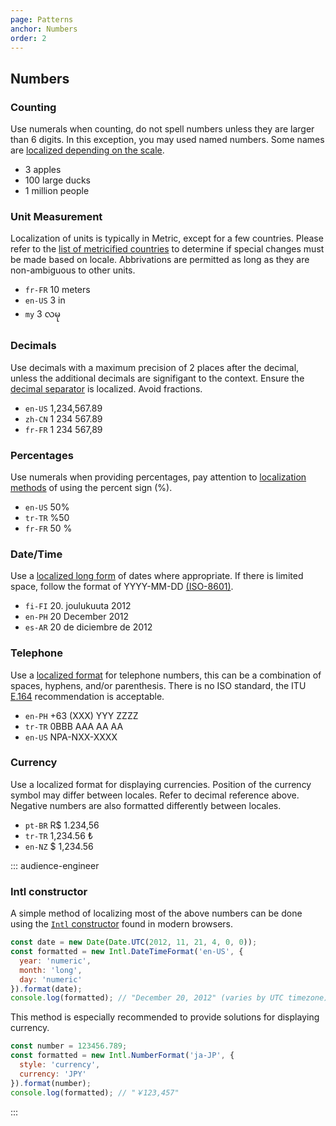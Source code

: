 ```yaml
---
page: Patterns
anchor: Numbers
order: 2
---
```


## Numbers

### Counting
Use numerals when counting, do not spell numbers unless they are larger than 6 digits. In this exception, you may used named numbers. Some names are [localized depending on the scale](https://en.wikipedia.org/wiki/Names_of_large_numbers "Names of large numbers").

- 3 apples
- 100 large ducks
- 1 million people

### Unit Measurement
Localization of units is typically in Metric, except for a few countries. Please refer to the [list of metricified countries](https://en.wikipedia.org/wiki/Metrication#Chronology_and_status_of_conversion_by_country) to determine if special changes must be made based on locale. Abbrivations are permitted as long as they are non-ambiguous to other units.

- `fr-FR` 10 meters
- `en-US` 3 in
- `my` 3 လမု

### Decimals
Use decimals with a maximum precision of 2 places after the decimal, unless the additional decimals are signifigant to the context. Ensure the [decimal separator](https://en.wikipedia.org/wiki/Decimal_separator) is localized. Avoid fractions.

- `en-US` 1,234,567.89
- `zh-CN` 1 234 567.89
- `fr-FR` 1 234 567,89

### Percentages
Use numerals when providing percentages, pay attention to [localization methods](https://en.wikipedia.org/wiki/Percent_sign) of using the percent sign (%).

- `en-US` 50%
- `tr-TR` %50
- `fr-FR` 50 %

### Date/Time
Use a [localized long form](https://en.wikipedia.org/wiki/Date_format_by_country) of dates where appropriate. If there is limited space, follow the format of YYYY-MM-DD [(ISO-8601)](https://en.wikipedia.org/wiki/ISO_8601).

- `fi-FI` 20. joulukuuta 2012
- `en-PH` 20 December 2012
- `es-AR` 20 de diciembre de 2012

### Telephone
Use a [localized format](https://en.wikipedia.org/wiki/National_conventions_for_writing_telephone_numbers) for telephone numbers, this can be a combination of spaces, hyphens, and/or parenthesis. There is no ISO standard, the ITU [E.164](https://en.wikipedia.org/wiki/E.164) recommendation is acceptable.

- `en-PH` +63 (XXX) YYY ZZZZ
- `tr-TR` 0BBB AAA AA AA
- `en-US` NPA-NXX-XXXX

### Currency
Use a localized format for displaying currencies. Position of the currency symbol may differ between locales. Refer to decimal reference above. Negative numbers are also formatted differently between locales.

- `pt-BR` R$ 1.234,56
- `tr-TR` 1,234.56 ₺
- `en-NZ` $ 1,234.56

::: audience-engineer
### Intl constructor
A simple method of localizing most of the above numbers can be done using the [`Intl` constructor](https://developer.mozilla.org/en-US/docs/Web/JavaScript/Reference/Global_Objects/Intl) found in modern browsers.

```js
const date = new Date(Date.UTC(2012, 11, 21, 4, 0, 0));
const formatted = new Intl.DateTimeFormat('en-US', {
  year: 'numeric',
  month: 'long',
  day: 'numeric'
}).format(date);
console.log(formatted); // "December 20, 2012" (varies by UTC timezone)
```

This method is especially recommended to provide solutions for displaying currency.
```js
const number = 123456.789;
const formatted = new Intl.NumberFormat('ja-JP', {
  style: 'currency',
  currency: 'JPY'
}).format(number);
console.log(formatted); // "￥123,457"
```
:::
